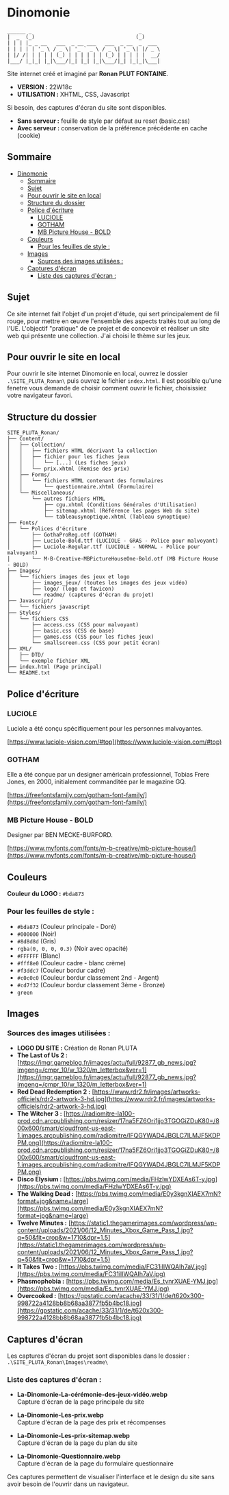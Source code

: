 # Dinomonie

```
______ _                                   _      
|  _  (_)                                 (_)     
| | | |_ _ __   ___  _ __ ___   ___  _ __  _  ___ 
| | | | | '_ \ / _ \| '_ ` _ \ / _ \| '_ \| |/ _ \
| |/ /| | | | | (_) | | | | | | (_) | | | | |  __/
|___/ |_|_| |_|\___/|_| |_| |_|\___/|_| |_|_|\___|
```

Site internet créé et imaginé par **Ronan PLUT FONTAINE**.

- **VERSION :** 22W18c
- **UTILISATION :** XHTML, CSS, Javascript

Si besoin, des captures d'écran du site sont disponibles.

- **Sans serveur :** feuille de style par défaut au reset (basic.css)
- **Avec serveur :** conservation de la préférence précédente en cache (cookie)

## Sommaire

- [Dinomonie](#dinomonie)
  - [Sommaire](#sommaire)
  - [Sujet](#sujet)
  - [Pour ouvrir le site en local](#pour-ouvrir-le-site-en-local)
  - [Structure du dossier](#structure-du-dossier)
  - [Police d'écriture](#police-décriture)
    - [LUCIOLE](#luciole)
    - [GOTHAM](#gotham)
    - [MB Picture House - BOLD](#mb-picture-house---bold)
  - [Couleurs](#couleurs)
    - [Pour les feuilles de style :](#pour-les-feuilles-de-style-)
  - [Images](#images)
    - [Sources des images utilisées :](#sources-des-images-utilisées-)
  - [Captures d'écran](#captures-décran)
    - [Liste des captures d'écran :](#liste-des-captures-décran-)

## Sujet

Ce site internet fait l'objet d'un projet d'étude, qui sert principalement de fil rouge, pour mettre en œuvre l'ensemble des aspects traités tout au long de l'UE. L'objectif "pratique" de ce projet et de concevoir et réaliser un site web qui présente une collection. J'ai choisi le thème sur les jeux.

## Pour ouvrir le site en local

Pour ouvrir le site internet Dinomonie en local, ouvrez le dossier `.\SITE_PLUTA_Ronan\` puis ouvrez le fichier `index.html`. Il est possible qu'une fenetre vous demande de choisir comment ouvrir le fichier, choisissiez votre navigateur favori.

## Structure du dossier

```
SITE_PLUTA_Ronan/
├── Content/
│   ├── Collection/
│   │   ├── fichiers HTML décrivant la collection
│   │   ├── fichier pour les fiches jeux
│   │   │   └── [...] (Les fiches jeux)
│   │   └── prix.xhtml (Remise des prix)
│   ├── Forms/
│   │   └── fichiers HTML contenant des formulaires
│   │       └── questionnaire.xhtml (Formulaire)
│   └── Miscellaneous/
│       └── autres fichiers HTML
│           ├── cgu.xhtml (Conditions Générales d'Utilisation)
│           ├── sitemap.xhtml (Référence les pages Web du site)
│           └── tableausynoptique.xhtml (Tableau synoptique)
├── Fonts/
│   └── Polices d'écriture
│       ├── GothaProReg.otf (GOTHAM)
│       ├── Luciole-Bold.ttf (LUCIOLE - GRAS - Police pour malvoyant)
│       ├── Luciole-Regular.ttf (LUCIOLE - NORMAL - Police pour malvoyant)
│       └── M-B-Creative-MBPictureHouseOne-Bold.otf (MB Picture House - BOLD)
├── Images/
│   └── fichiers images des jeux et logo
│       ├── images_jeux/ (toutes les images des jeux vidéo)
│       ├── logo/ (logo et favicon)
│       └── readme/ (captures d'écran du projet)
├── Javascript/
│   └── fichiers javascript
├── Styles/
│   └── fichiers CSS
│       ├── access.css (CSS pour malvoyant)
│       ├── basic.css (CSS de base)
│       ├── games.css (CSS pour les fiches jeux)
│       └── smallscreen.css (CSS pour petit écran)
├── XML/
│   ├── DTD/
│   └── exemple fichier XML
├── index.html (Page principal)
└── README.txt
```

## Police d'écriture

### LUCIOLE
Luciole a été conçu spécifiquement pour les personnes malvoyantes.

[https://www.luciole-vision.com/#top](https://www.luciole-vision.com/#top)

### GOTHAM
Elle a été conçue par un designer américain professionnel, Tobias Frere Jones, en 2000, initialement commanditée par le magazine GQ.

[https://freefontsfamily.com/gotham-font-family/](https://freefontsfamily.com/gotham-font-family/)

### MB Picture House - BOLD
Designer par BEN MECKE-BURFORD.

[https://www.myfonts.com/fonts/m-b-creative/mb-picture-house/](https://www.myfonts.com/fonts/m-b-creative/mb-picture-house/)

## Couleurs

**Couleur du LOGO :** `#bda873`

### Pour les feuilles de style :
- `#bda873` (Couleur principale - Doré)
- `#000000` (Noir)
- `#8d8d8d` (Gris)
- `rgba(0, 0, 0, 0.3)` (Noir avec opacité)
- `#FFFFFF` (Blanc)
- `#fff8e0` (Couleur cadre - blanc crème)
- `#f3ddc7` (Couleur bordur cadre)
- `#c0c0c0` (Couleur bordur classement 2nd - Argent)
- `#cd7f32` (Couleur bordur classement 3ème - Bronze)
- `green`

## Images

### Sources des images utilisées :

- **LOGO DU SITE :** Création de Ronan PLUTA
- **The Last of Us 2 :** [https://imgr.gameblog.fr/images/actu/full/92877_gb_news.jpg?imgeng=/cmpr_10/w_1320/m_letterbox&ver=1](https://imgr.gameblog.fr/images/actu/full/92877_gb_news.jpg?imgeng=/cmpr_10/w_1320/m_letterbox&ver=1)
- **Red Dead Redemption 2 :** [https://www.rdr2.fr/images/artworks-officiels/rdr2-artwork-3-hd.jpg](https://www.rdr2.fr/images/artworks-officiels/rdr2-artwork-3-hd.jpg)
- **The Witcher 3 :** [https://radiomitre-la100-prod.cdn.arcpublishing.com/resizer/17na5FZ6Ori1jjo3TGOGiZDuK80=/800x600/smart/cloudfront-us-east-1.images.arcpublishing.com/radiomitre/IFQGYWAD4JBGLC7ILMJF5KDPPM.png](https://radiomitre-la100-prod.cdn.arcpublishing.com/resizer/17na5FZ6Ori1jjo3TGOGiZDuK80=/800x600/smart/cloudfront-us-east-1.images.arcpublishing.com/radiomitre/IFQGYWAD4JBGLC7ILMJF5KDPPM.png)
- **Disco Elysium :** [https://pbs.twimg.com/media/FHzlwYDXEAs6T-y.jpg](https://pbs.twimg.com/media/FHzlwYDXEAs6T-y.jpg)
- **The Walking Dead :** [https://pbs.twimg.com/media/E0y3kgnXIAEX7mN?format=jpg&name=large](https://pbs.twimg.com/media/E0y3kgnXIAEX7mN?format=jpg&name=large)
- **Twelve Minutes :** [https://static1.thegamerimages.com/wordpress/wp-content/uploads/2021/06/12_Minutes_Xbox_Game_Pass_1.jpg?q=50&fit=crop&w=1710&dpr=1.5](https://static1.thegamerimages.com/wordpress/wp-content/uploads/2021/06/12_Minutes_Xbox_Game_Pass_1.jpg?q=50&fit=crop&w=1710&dpr=1.5)
- **It Takes Two :** [https://pbs.twimg.com/media/FC31ilIWQAIh7aV.jpg](https://pbs.twimg.com/media/FC31ilIWQAIh7aV.jpg)
- **Phasmophobia :** [https://pbs.twimg.com/media/Es_tvnrXUAE-YMJ.jpg](https://pbs.twimg.com/media/Es_tvnrXUAE-YMJ.jpg)
- **Overcooked :** [https://gpstatic.com/acache/33/31/1/de/t620x300-998722a4128bb8b68aa3877fb5b4bc18.jpg](https://gpstatic.com/acache/33/31/1/de/t620x300-998722a4128bb8b68aa3877fb5b4bc18.jpg)

## Captures d'écran

Les captures d'écran du projet sont disponibles dans le dossier :
`.\SITE_PLUTA_Ronan\Images\readme\`

### Liste des captures d'écran :

- **La-Dinomonie-La-cérémonie-des-jeux-vidéo.webp**  
  Capture d'écran de la page principale du site

- **La-Dinomonie-Les-prix.webp**  
  Capture d'écran de la page des prix et récompenses

- **La-Dinomonie-Les-prix-sitemap.webp**  
  Capture d'écran de la page du plan du site

- **La-Dinomonie-Questionnaire.webp**  
  Capture d'écran de la page du formulaire questionnaire

Ces captures permettent de visualiser l'interface et le design du site sans avoir besoin de l'ouvrir dans un navigateur.